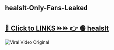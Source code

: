 
 ## healslt-Only-Fans-Leaked

# <h2><a href="https://clipsfans.com/healslt&ref=git">🔗 Click to LINKS ⏩⏩ 👉 🟢 healslt </a></h2>

<a href="https://clipsfans.com/healslt&ref=git" rel="nofollow" data-target="animated-image.originalLink"><img src="https://i.ibb.co.com/xMMVF88/686577567.gif" alt="Viral Video Original" style="max-width: 100%; display: inline-block;" data-target="animated-image.originalImage"></a>
